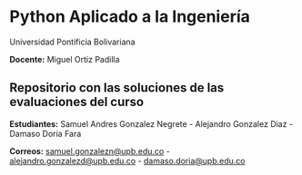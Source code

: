 # Python Aplicado a la Ingeniería

Universidad Pontificia Bolivariana

**Docente:** Miguel Ortiz Padilla

## Repositorio con las soluciones de las evaluaciones del curso

**Estudiantes:** Samuel Andres Gonzalez Negrete - Alejandro Gonzalez Diaz - Damaso Doria Fara

**Correos:** samuel.gonzalezn@upb.edu.co - alejandro.gonzalezd@upb.edu.co - damaso.doria@upb.edu.co
